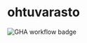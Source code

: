 # ohtuvarasto
![GHA workflow badge](https://github.com/RGH84/ohtuvarasto/tree/main/.github/workflows/CI/badge.svg)
